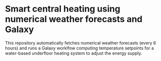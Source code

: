 # Smart central heating using numerical weather forecasts and Galaxy

This repository automatically fetches numerical weather forecasts (every 6 hours) and runs a Galaxy worklfow computing temperature setpoints for a water-based underfloor heating system to adjust the energy supply. 

